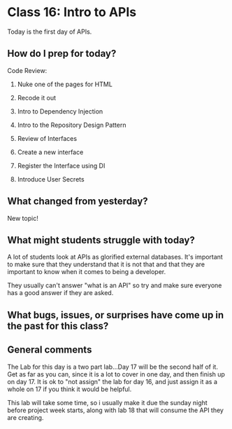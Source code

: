 # Class 16: Intro to APIs
Today is the first day of APIs. 

## How do I prep for today?
Code Review:  
1. Nuke one of the pages for HTML
2. Recode it out

1. Intro to Dependency Injection
2. Intro to the Repository Design Pattern
3. Review of Interfaces
4. Create a new interface
5. Register the Interface using DI
6. Introduce User Secrets

## What changed from yesterday? 
New topic!

## What might students struggle with today?  
A lot of students look at APIs as glorified external databases. It's important to make
sure that they understand that it is not that and that they are important to know when it 
comes to being a developer. 

They usually can't answer "what is an API" so try and make sure everyone has a good answer
if they are asked. 

## What bugs, issues, or surprises have come up in the past for this class?

## General comments
The Lab for this day is a two part lab...Day 17 will be the second half of it. 
Get as far as you can, since it is a lot to cover in one day, and then finish up on day 17. 
It is ok to "not assign" the lab for day 16, and just assign it as a whole on 17 if you think
it would be helpful. 

This lab will take some time, so i usually make it due the sunday night before project week starts,
along with lab 18 that will consume the API they are creating. 